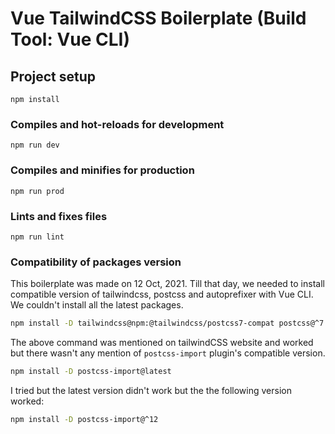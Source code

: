 # Vue TailwindCSS Boilerplate (Build Tool: Vue CLI)

## Project setup
```
npm install
```

### Compiles and hot-reloads for development
```
npm run dev
```

### Compiles and minifies for production
```
npm run prod
```


### Lints and fixes files
```
npm run lint
```



###  Compatibility of packages version

This boilerplate was made on 12 Oct, 2021. Till that day, we needed to install compatible version of tailwindcss, postcss and autoprefixer with Vue CLI. We couldn't install all the latest packages.

```bash
npm install -D tailwindcss@npm:@tailwindcss/postcss7-compat postcss@^7 autoprefixer@^9
```

The above command was mentioned on tailwindCSS website and worked but there wasn't any mention of `postcss-import` plugin's compatible version.

```bash
npm install -D postcss-import@latest 
```
I tried but the latest version didn't work but the the following version worked:

```bash
npm install -D postcss-import@^12
```